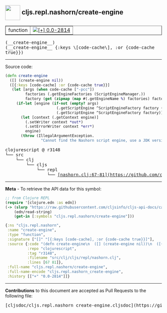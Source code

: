 ## <img width="48px" valign="middle" src="http://i.imgur.com/Hi20huC.png"> cljs.repl.nashorn/create-engine

 <table border="1">
<tr>

<td>function</td>
<td><a href="https://github.com/cljsinfo/cljs-api-docs/tree/0.0-2814"><img valign="middle" alt="[+] 0.0-2814" src="https://img.shields.io/badge/+-0.0--2814-lightgrey.svg"></a> </td>
</tr>
</table>

 <samp>
(__create-engine__)<br>
</samp>
 <samp>
(__create-engine__ {:keys \[code-cache\], :or {code-cache true}})<br>
</samp>

---





Source code:

```clj
(defn create-engine
  ([] (create-engine nil))
  ([{:keys [code-cache] :or {code-cache true}}]
   (let [args (when code-cache ["-pcc"])
         factories (.getEngineFactories (ScriptEngineManager.))
         factory (get (zipmap (map #(.getEngineName %) factories) factories) "Oracle Nashorn")]
     (if-let [engine (if-not (empty? args)
                       (.getScriptEngine ^ScriptEngineFactory factory (into-array args))
                       (.getScriptEngine ^ScriptEngineFactory factory))]
       (let [context (.getContext engine)]
         (.setWriter context *out*)
         (.setErrorWriter context *err*)
         engine)
       (throw (IllegalArgumentException.
                "Cannot find the Nashorn script engine, use a JDK version 8 or higher."))))))
```

 <pre>
clojurescript @ r3148
└── src
    └── clj
        └── cljs
            └── repl
                └── <ins>[nashorn.clj:67-81](https://github.com/clojure/clojurescript/blob/r3148/src/clj/cljs/repl/nashorn.clj#L67-L81)</ins>
</pre>


---

__Meta__ - To retrieve the API data for this symbol:

```clj
;; from Clojure REPL
(require '[clojure.edn :as edn])
(-> (slurp "https://raw.githubusercontent.com/cljsinfo/cljs-api-docs/catalog/cljs-api.edn")
    (edn/read-string)
    (get-in [:symbols "cljs.repl.nashorn/create-engine"]))
```

```clj
{:ns "cljs.repl.nashorn",
 :name "create-engine",
 :type "function",
 :signature ["[]" "[{:keys [code-cache], :or {code-cache true}}]"],
 :source {:code "(defn create-engine\n  ([] (create-engine nil))\n  ([{:keys [code-cache] :or {code-cache true}}]\n   (let [args (when code-cache [\"-pcc\"])\n         factories (.getEngineFactories (ScriptEngineManager.))\n         factory (get (zipmap (map #(.getEngineName %) factories) factories) \"Oracle Nashorn\")]\n     (if-let [engine (if-not (empty? args)\n                       (.getScriptEngine ^ScriptEngineFactory factory (into-array args))\n                       (.getScriptEngine ^ScriptEngineFactory factory))]\n       (let [context (.getContext engine)]\n         (.setWriter context *out*)\n         (.setErrorWriter context *err*)\n         engine)\n       (throw (IllegalArgumentException.\n                \"Cannot find the Nashorn script engine, use a JDK version 8 or higher.\"))))))",
          :repo "clojurescript",
          :tag "r3148",
          :filename "src/clj/cljs/repl/nashorn.clj",
          :lines [67 81]},
 :full-name "cljs.repl.nashorn/create-engine",
 :full-name-encode "cljs.repl.nashorn_create-engine",
 :history [["+" "0.0-2814"]]}

```

---

__Contributions__ to this document are accepted as Pull Requests to the following file:

 <pre>
[cljsdoc/cljs.repl.nashorn_create-engine.cljsdoc](https://github.com/cljsinfo/cljs-api-docs/blob/master/cljsdoc/cljs.repl.nashorn_create-engine.cljsdoc)
</pre>

